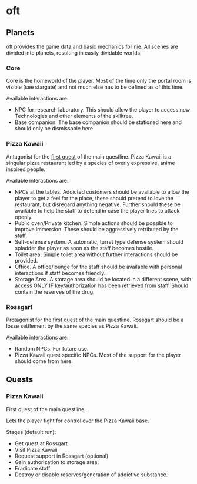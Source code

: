 # oft

## Planets

oft provides the game data and basic mechanics for nie. All scenes are divided into planets, resulting in easily dividable worlds.

### Core

Core is the homeworld of the player.
Most of the time only the portal room is visible (see stargate) and not much else has to be defined as of this time.

Available interactions are:

- NPC for research laboratory. This should allow the player to access new Technologies and other elements of the skilltree.
- Base companion. The base companion should be stationed here and should only be dismissable here.

### Pizza Kawaii

Antagonist for the [first quest](#Quests) of the main questline.
Pizza Kawaii is a singular pizza restaurant led by a species of overly expressive, anime inspired people.

Available interactions are:

- NPCs at the tables. Addicted customers should be available to allow the player to get a feel for the place, these should pretend to love the restaurant, but disregard anything negative. Further should these be available to help the staff to defend in case the player tries to attack openly.
- Public oven/Private kitchen. Simple actions should be possible to improve immersion. These should be aggressively retributed by the staff.
- Self-defense system. A automatic, turret type defense system should spladder the player as soon as the staff becomes hostile.
- Toilet area. Simple toilet area without further interactions should be provided.
- Office. A office/lounge for the staff should be available with personal interactions if staff becomes friendly.
- Storage Area. A storage area should be located in a different scene, with access ONLY IF key/authorization has been retrieved from staff. Should contain the reserves of the drug.

### Rossgart

Protagonist for the [first quest](#Quests) of the main questline.
Rossgart should be a losse settlement by the same species as Pizza Kawaii.

Available interactions are:

- Random NPCs. For future use.
- Pizza Kawaii quest specific NPCs. Most of the support for the player should come from here.

## Quests

### Pizza Kawaii

First quest of the main questline.

Lets the player fight for control over the Pizza Kawaii base.

Stages (default run):

- Get quest at Rossgart
- Visit Pizza Kawaii
- Request support in Rossgart (optional)
- Gain authorization to storage area.
- Eradicate staff
- Destroy or disable reserves/generation of addictive substance.
